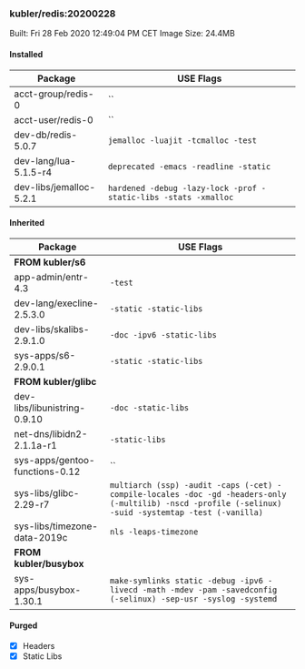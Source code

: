 ### kubler/redis:20200228

Built: Fri 28 Feb 2020 12:49:04 PM CET
Image Size: 24.4MB

#### Installed
Package | USE Flags
--------|----------
acct-group/redis-0 | ``
acct-user/redis-0 | ``
dev-db/redis-5.0.7 | `jemalloc -luajit -tcmalloc -test`
dev-lang/lua-5.1.5-r4 | `deprecated -emacs -readline -static`
dev-libs/jemalloc-5.2.1 | `hardened -debug -lazy-lock -prof -static-libs -stats -xmalloc`
#### Inherited
Package | USE Flags
--------|----------
**FROM kubler/s6** |
app-admin/entr-4.3 | `-test`
dev-lang/execline-2.5.3.0 | `-static -static-libs`
dev-libs/skalibs-2.9.1.0 | `-doc -ipv6 -static-libs`
sys-apps/s6-2.9.0.1 | `-static -static-libs`
**FROM kubler/glibc** |
dev-libs/libunistring-0.9.10 | `-doc -static-libs`
net-dns/libidn2-2.1.1a-r1 | `-static-libs`
sys-apps/gentoo-functions-0.12 | ``
sys-libs/glibc-2.29-r7 | `multiarch (ssp) -audit -caps (-cet) -compile-locales -doc -gd -headers-only (-multilib) -nscd -profile (-selinux) -suid -systemtap -test (-vanilla)`
sys-libs/timezone-data-2019c | `nls -leaps-timezone`
**FROM kubler/busybox** |
sys-apps/busybox-1.30.1 | `make-symlinks static -debug -ipv6 -livecd -math -mdev -pam -savedconfig (-selinux) -sep-usr -syslog -systemd`
#### Purged
- [x] Headers
- [x] Static Libs
